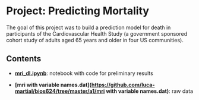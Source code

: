# Project: Predicting Mortality

The goal of this project was to build a prediction model for death in participants of the Cardiovascular Health Study (a government sponsored cohort study of adults aged 65 years and older in four US communities).

## Contents

- **[mri_dl.ipynb](https://github.com/luca-martial/bios624/tree/master/a1/mri_dl.ipynb)**: notebook with code for preliminary results

- **[mri with variable names.dat](https://github.com/luca-martial/bios624/tree/master/a1/mri with variable names.dat)**: raw data
